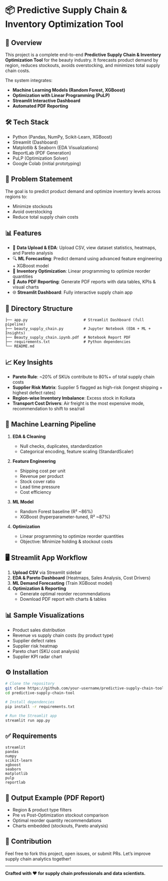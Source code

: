 # 📦 Predictive Supply Chain & Inventory Optimization Tool

## 🚀 Overview
This project is a complete end-to-end **Predictive Supply Chain & Inventory Optimization Tool** for the beauty industry. It forecasts product demand by region, reduces stockouts, avoids overstocking, and minimizes total supply chain costs.

The system integrates:
- **Machine Learning Models (Random Forest, XGBoost)**
- **Optimization with Linear Programming (PuLP)**
- **Streamlit Interactive Dashboard**
- **Automated PDF Reporting**

## 🛠️ Tech Stack
- Python (Pandas, NumPy, Scikit-Learn, XGBoost)
- Streamlit (Dashboard)
- Matplotlib & Seaborn (EDA Visualizations)
- ReportLab (PDF Generation)
- PuLP (Optimization Solver)
- Google Colab (initial prototyping)

## 🎯 Problem Statement
The goal is to predict product demand and optimize inventory levels across regions to:
- Minimize stockouts
- Avoid overstocking
- Reduce total supply chain costs

## 📊 Features
- 📁 **Data Upload & EDA**: Upload CSV, view dataset statistics, heatmaps, and Pareto analysis
- 🔍 **ML Forecasting**: Predict demand using advanced feature engineering + XGBoost model
- 🎯 **Inventory Optimization**: Linear programming to optimize reorder quantities
- 📝 **Auto PDF Reporting**: Generate PDF reports with data tables, KPIs & visual charts
- 🌐 **Streamlit Dashboard**: Fully interactive supply chain app

## 📂 Directory Structure
```text
├── app.py                         # Streamlit Dashboard (full pipeline)
├── beauty_supply_chain.py         # Jupyter Notebook (EDA + ML + Insights)
├── Beauty_supply_chain.ipynb.pdf  # Notebook Report PDF
├── requirements.txt               # Python dependencies
└── README.md
```

## 📈 Key Insights
- **Pareto Rule**: ~20% of SKUs contribute to 80%+ of total supply chain costs
- **Supplier Risk Matrix**: Supplier 5 flagged as high-risk (longest shipping + highest defect rates)
- **Region-wise Inventory Imbalance**: Excess stock in Kolkata
- **Transport Cost Drivers**: Air freight is the most expensive mode, recommendation to shift to sea/rail

## 🧠 Machine Learning Pipeline
1. **EDA & Cleaning**
   - Null checks, duplicates, standardization
   - Categorical encoding, feature scaling (StandardScaler)

2. **Feature Engineering**
   - Shipping cost per unit
   - Revenue per product
   - Stock cover ratio
   - Lead time pressure
   - Cost efficiency

3. **ML Model**
   - Random Forest baseline (R² ~86%)
   - XGBoost (hyperparameter-tuned, R² ~87%)
   
4. **Optimization**
   - Linear programming to optimize reorder quantities
   - Objective: Minimize holding & stockout costs

## 🖥️ Streamlit App Workflow
1. **Upload CSV** via Streamlit sidebar
2. **EDA & Pareto Dashboard** (Heatmaps, Sales Analysis, Cost Drivers)
3. **ML Demand Forecasting** (Train XGBoost model)
4. **Optimization & Reporting**
   - Generate optimal reorder recommendations
   - Download PDF report with charts & tables

## 📊 Sample Visualizations
- Product sales distribution
- Revenue vs supply chain costs (by product type)
- Supplier defect rates
- Supplier risk heatmap
- Pareto chart (SKU cost analysis)
- Supplier KPI radar chart

## ⚙️ Installation
```bash
# Clone the repository
git clone https://github.com/your-username/predictive-supply-chain-tool.git
cd predictive-supply-chain-tool

# Install dependencies
pip install -r requirements.txt

# Run the Streamlit app
streamlit run app.py
```

## ✅ Requirements
```
streamlit
pandas
numpy
scikit-learn
xgboost
seaborn
matplotlib
pulp
reportlab
```

## 📄 Output Example (PDF Report)
- Region & product type filters
- Pre vs Post-Optimization stockout comparison
- Optimal reorder quantity recommendations
- Charts embedded (stockouts, Pareto analysis)

## 🤝 Contribution
Feel free to fork this project, open issues, or submit PRs. Let’s improve supply chain analytics together!


---

**Crafted with ❤️ for supply chain professionals and data scientists.**
